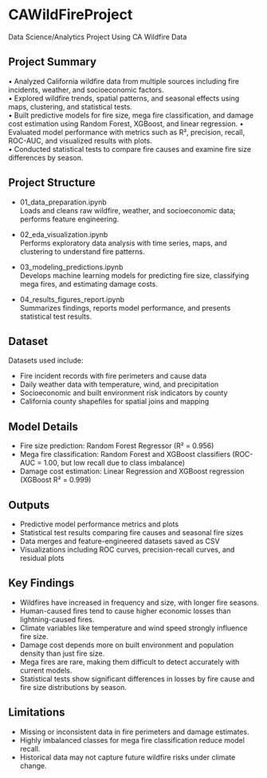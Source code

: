 # CAWildFireProject
Data Science/Analytics Project Using CA Wildfire Data

## Project Summary

• Analyzed California wildfire data from multiple sources including fire incidents, weather, and socioeconomic factors.  
• Explored wildfire trends, spatial patterns, and seasonal effects using maps, clustering, and statistical tests.  
• Built predictive models for fire size, mega fire classification, and damage cost estimation using Random Forest, XGBoost, and linear regression. 
• Evaluated model performance with metrics such as R², precision, recall, ROC-AUC, and visualized results with plots.  
• Conducted statistical tests to compare fire causes and examine fire size differences by season.

## Project Structure

- 01_data_preparation.ipynb  
  Loads and cleans raw wildfire, weather, and socioeconomic data; performs feature engineering.

- 02_eda_visualization.ipynb  
  Performs exploratory data analysis with time series, maps, and clustering to understand fire patterns.

- 03_modeling_predictions.ipynb  
  Develops machine learning models for predicting fire size, classifying mega fires, and estimating damage costs.

- 04_results_figures_report.ipynb  
  Summarizes findings, reports model performance, and presents statistical test results.

## Dataset

Datasets used include:  

- Fire incident records with fire perimeters and cause data  
- Daily weather data with temperature, wind, and precipitation  
- Socioeconomic and built environment risk indicators by county  
- California county shapefiles for spatial joins and mapping  

## Model Details

- Fire size prediction: Random Forest Regressor (R² = 0.956)  
- Mega fire classification: Random Forest and XGBoost classifiers (ROC-AUC = 1.00, but low recall due to class imbalance)  
- Damage cost estimation: Linear Regression and XGBoost regression (XGBoost R² = 0.999)  

## Outputs

- Predictive model performance metrics and plots  
- Statistical test results comparing fire causes and seasonal fire sizes  
- Data merges and feature-engineered datasets saved as CSV  
- Visualizations including ROC curves, precision-recall curves, and residual plots  

## Key Findings

- Wildfires have increased in frequency and size, with longer fire seasons.  
- Human-caused fires tend to cause higher economic losses than lightning-caused fires.  
- Climate variables like temperature and wind speed strongly influence fire size.  
- Damage cost depends more on built environment and population density than just fire size.  
- Mega fires are rare, making them difficult to detect accurately with current models.  
- Statistical tests show significant differences in losses by fire cause and fire size distributions by season.  

## Limitations

- Missing or inconsistent data in fire perimeters and damage estimates.  
- Highly imbalanced classes for mega fire classification reduce model recall.  
- Historical data may not capture future wildfire risks under climate change.  
